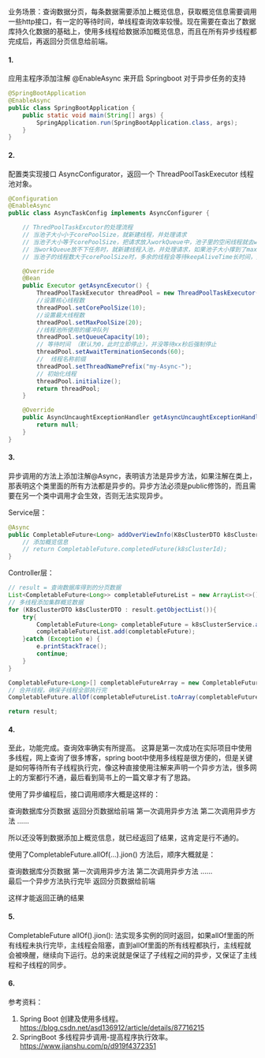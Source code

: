业务场景：查询数据分页，每条数据需要添加上概览信息，获取概览信息需要调用一些http接口，有一定的等待时间，单线程查询效率较慢。现在需要在查出了数据库持久化数据的基础上，使用多线程给数据添加概览信息，而且在所有异步线程都完成后，再返回分页信息给前端。

#### 1. 
应用主程序添加注解 @EnableAsync 来开启 Springboot 对于异步任务的支持
```java
@SpringBootApplication
@EnableAsync
public class SpringBootApplication {
    public static void main(String[] args) {
        SpringApplication.run(SpringBootApplication.class, args);
    }
}
```

#### 2.
配置类实现接口 AsyncConfigurator，返回一个 ThreadPoolTaskExecutor 线程池对象。
```java
@Configuration
@EnableAsync
public class AsyncTaskConfig implements AsyncConfigurer {

    // ThredPoolTaskExcutor的处理流程
    // 当池子大小小于corePoolSize，就新建线程，并处理请求
    // 当池子大小等于corePoolSize，把请求放入workQueue中，池子里的空闲线程就去workQueue中取任务并处理
    // 当workQueue放不下任务时，就新建线程入池，并处理请求，如果池子大小撑到了maximumPoolSize，就用RejectedExecutionHandler来做拒绝处理
    // 当池子的线程数大于corePoolSize时，多余的线程会等待keepAliveTime长时间，如果无请求可处理就自行销毁

    @Override
    @Bean
    public Executor getAsyncExecutor() {
        ThreadPoolTaskExecutor threadPool = new ThreadPoolTaskExecutor();
        //设置核心线程数
        threadPool.setCorePoolSize(10);
        //设置最大线程数
        threadPool.setMaxPoolSize(20);
        //线程池所使用的缓冲队列
        threadPool.setQueueCapacity(10);
        // 等待时间 （默认为0，此时立即停止），并没等待xx秒后强制停止
        threadPool.setAwaitTerminationSeconds(60);
        //  线程名称前缀
        threadPool.setThreadNamePrefix("my-Async-");
        // 初始化线程
        threadPool.initialize();
        return threadPool;
    }

    @Override
    public AsyncUncaughtExceptionHandler getAsyncUncaughtExceptionHandler() {
        return null;
    }
}
```
#### 3.
异步调用的方法上添加注解@Async，表明该方法是异步方法，如果注解在类上，那表明这个类里面的所有方法都是异步的。异步方法必须是public修饰的，而且需要在另一个类中调用才会生效，否则无法实现异步。  

Service层：
```java
@Async
public CompletableFuture<Long> addOverViewInfo(K8sClusterDTO k8sClusterDTO) throws ApiException {
    // 添加概览信息
    // return CompletableFuture.completedFuture(k8sClusterId);
}
```
Controller层：
```java
// result = 查询数据库得到的分页数据
List<CompletableFuture<Long>> completableFutureList = new ArrayList<>();
// 多线程添加集群概览数据
for (K8sClusterDTO k8sClusterDTO : result.getObjectList()){
    try{
        CompletableFuture<Long> completableFuture = k8sClusterService.addOverViewInfo(k8sClusterDTO);
        completableFutureList.add(completableFuture);
    }catch (Exception e) {
        e.printStackTrace();
        continue;
    }
}

CompletableFuture<Long>[] completableFutureArray = new CompletableFuture[completableFutureList.size()];
// 合并线程，确保子线程全部执行完
CompletableFuture.allOf(completableFutureList.toArray(completableFutureArray)).join();

return result;
```
#### 4.
至此，功能完成。查询效率确实有所提高。 
这算是第一次成功在实际项目中使用多线程，网上查询了很多博客，spring boot中使用多线程是很方便的，但是关键是如何等待所有子线程执行完，像这种直接使用注解来声明一个异步方法，很多网上的方案都行不通，最后看到简书上的一篇文章才有了思路。  

使用了异步编程后，接口调用顺序大概是这样的：  

查询数据库分页数据 
返回分页数据给前端 
第一次调用异步方法 
第二次调用异步方法 
......

所以还没等到数据添加上概览信息，就已经返回了结果，这肯定是行不通的。

使用了CompletableFuture.allOf(...).jion() 方法后，顺序大概就是：

查询数据库分页数据 
第一次调用异步方法 
第二次调用异步方法 
......  
最后一个异步方法执行完毕 
返回分页数据给前端

这样才能返回正确的结果

#### 5.
CompletableFuture allOf().jion(): 
法实现多实例的同时返回，如果allOf里面的所有线程未执行完毕，主线程会阻塞，直到allOf里面的所有线程都执行，主线程就会被唤醒，继续向下运行。总的来说就是保证了子线程之间的异步，又保证了主线程和子线程的同步。


#### 6.
参考资料：  
1. Spring Boot 创建及使用多线程。<https://blog.csdn.net/asd136912/article/details/87716215>
2. SpringBoot 多线程异步调用-提高程序执行效率。<https://www.jianshu.com/p/d919f4372351>
